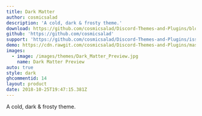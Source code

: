 ```yaml
---
title: Dark Matter
author: cosmicsalad
description: 'A cold, dark & frosty theme.'
download: https://github.com/cosmicsalad/Discord-Themes-and-Plugins/blob/master/themes/DarkMatter/DarkMatter.theme.css
github: 'https://github.com/cosmicsalad'
support: 'https://github.com/cosmicsalad/Discord-Themes-and-Plugins/issues'
demo: https://cdn.rawgit.com/cosmicsalad/Discord-Themes-and-Plugins/master/themes/DarkMatter/DarkMatter.theme.css
images:
  - image: /images/themes/Dark_Matter_Preview.jpg
    name: Dark Matter Preview
auto: true
style: dark
ghcommentid: 14
layout: product
date: 2018-10-25T19:47:15.381Z
---
```

A cold, dark & frosty theme.
